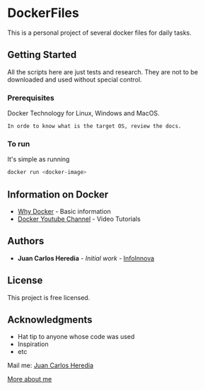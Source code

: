 # DockerFiles

This is a personal project of several docker files for daily tasks.

## Getting Started

All the scripts here are just tests and research. They are not to be downloaded and used without special control.

### Prerequisites

Docker Technology for Linux, Windows and MacOS.

```
In orde to know what is the target OS, review the docs.
```



### To run 

It's simple as running

```bash
docker run <docker-image>
```

## Information on Docker

* [Why Docker](https://www.docker.com/why-docker) - Basic information
* [Docker Youtube Channel](https://www.youtube.com/user/dockerrun) - Video Tutorials

## Authors

* **Juan Carlos Heredia** - *Initial work* - [InfoInnova](https://infoinnova.net)

## License

This project is free licensed.

## Acknowledgments

* Hat tip to anyone whose code was used
* Inspiration
* etc

Mail me: [Juan Carlos Heredia](mailto:jchm@infoinnova.net)

[More about me](https://about.me/juancarlosherediamayer)